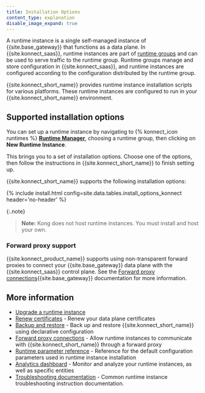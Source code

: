 ```yaml
---
title: Installation Options
content_type: explanation
disable_image_expand: true
---
```


A runtime instance is a single self-managed instance of {{site.base_gateway}} that functions as a data plane. In {{site.konnect_saas}}, runtime instances are part of [runtime groups](/konnect/runtime-manager/runtime-groups) and can be used to serve traffic to the runtime group. Runtime groups manage and store configuration in {{site.konnect_saas}}, and runtime instances are configured according to the configuration distributed by the runtime group. 

{{site.konnect_short_name}} provides runtime instance installation scripts for various platforms. 
These runtime instances are configured to run in your {{site.konnect_short_name}} environment.

## Supported installation options

You can set up a runtime instance by navigating to {% konnect_icon runtimes %} [**Runtime Manager**](https://cloud.konghq.com/runtime-manager/), choosing a runtime group, then clicking on **New Runtime Instance**.

This brings you to a set of installation options. Choose one of the options, then follow the instructions in {{site.konnect_short_name}} to finish setting up.

{{site.konnect_short_name}} supports the following installation options:

{% include install.html config=site.data.tables.install_options_konnect header='no-header' %}

{:.note}
> **Note:** Kong does not host runtime instances. You must install and host your own.

### Forward proxy support

{{site.konnect_product_name}} supports using non-transparent forward proxies to connect your {{site.base_gateway}} data plane with the {{site.konnect_saas}} control plane. See the [Forward proxy connections](/gateway/latest/production/networking/cp-dp-proxy/){{site.base_gateway}} documentation for more information.

## More information

- [Upgrade a runtime instance](/konnect/runtime-manager/runtime-instances/upgrade/)
- [Renew certificates](/konnect/runtime-manager/runtime-instances/renew-certificates/) - Renew your data plane certificates
- [Backup and restore](/konnect/runtime-manager/backup-restore/) - Back up and restore {{site.konnect_short_name}} using declarative configuration
- [Forward proxy connections](/gateway/latest/production/networking/cp-dp-proxy/) - Allow runtime instances to communicate with {{site.konnect_short_name}} through a forward proxy
- [Runtime parameter reference](/konnect/runtime-manager/runtime-instances/runtime-parameter-reference/) - Reference for the default configuration parameters used in runtime instance installation
- [Analytics dashboard](/konnect/analytics/) - Monitor and analyze your runtime instances, as well as specific entities
- [Troubleshooting documentation](/konnect/runtime-manager/troubleshoot/) - Common runtime instance troubleshooting instruction documentation.